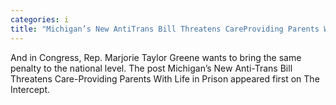 ```yaml
---
categories: i
title: "Michigan’s New AntiTrans Bill Threatens CareProviding Parents With Life in Prison"
---
```

And in Congress, Rep. Marjorie Taylor Greene wants to bring the same penalty to the national level.
The post Michigan’s New Anti-Trans Bill Threatens Care-Providing Parents With Life in Prison appeared first on The Intercept.
